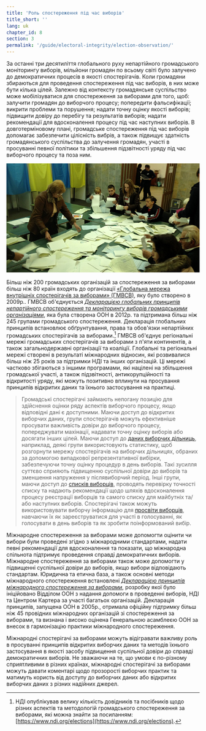 ```yaml
---
title: 'Роль спостереження під час виборів'
title_short: ''
lang: uk
chapter_id: 8
section: 3
permalink: '/guide/electoral-integrity/election-observation/'
---
```


За останні три десятиліття глобального руху непартійного громадського моніторингу виборів, мільйони громадян по всьому світі було залучено до демократичних процесів в якості спостерігачів. Коли громадяни збираються для проведення спостереження під час виборів, в них може бути кілька цілей. Залежно від контексту громадянське суспільство може мобілізуватися для спостереження за виборами для того, щоб: залучити громадян до виборчого процесу; попередити фальсифікації; викрити проблеми та порушення; надати точну оцінку якості виборів; підвищити довіру до перебігу та результатів виборів; надати рекомендації для вдосконалення процесу під час наступних виборів. В довготерміновому плані, громадське спостереження під час виборів допомагає забезпечити цілісність вибрів, а також підвищує здатність громадянського суспільства до залучення громадян, участі в просуванні певної політики та збільшення підзвітності уряду під час виборчого процесу та поза ним.

![Фото НДІ, Вибори в Україні 2014](/assets/images/guide/NDI-Photo-Ukraine-elections-2014.jpg)

Більш ніж 200 громадських організацій за спостереження за виборами більш ніж 80 країн входять до організації [«Глобальна мережа внутрішніх спостерігачів за виборами» (ГМВСВ)](http://www.gndem.org/), яку було створено в 2009р.. ГМВСВ об'єднується [_Декларацією глобальних принципів непартійного спостереження та моніторингу виборів громадськими організаціями_](http://www.gndem.org/declaration-of-global-principles), яка була створена ООН в 2012р. та підтримана більш ніж 245 групами громадського спостереження. Декларація глобальних принципів встановлює обґрунтування, права та обов'язки непартійних громадських спостерігачів за виборами.[^1] ГМВСВ об'єднує регіональні мережі громадських спостерігачів за виборами з п'яти континентів, а також загальнодержавні організації та коаліції. Глобальні та регіональні мережі створені в результаті міжнародних відносин, які розвивалися більш ніж 25 років за підтримки НДІ та інших організацій. Ці мережі частково збігаються з іншими програмами, які націлені на збільшення громадської участі, а також підзвітності, антикорупційності та відкритості уряду, які можуть позитивно вплинути на просування принципів відкритих даних та їхнього застосування на практиці.

> Громадські спостерігачі займають непогану позицію для здійснення оцінки ряду аспектів виборчого процесу, якщо відповідні дані є доступними. Маючи доступ до відкритих виборчих даних, групи спостерігачів можуть ефективніше просувати важливість довіри до виборчого процесу, попереджувати махінації, надавати точну оцінку виборів або досягати інших цілей. Маючи доступ до [даних виборчих дільниць](/uk/guide/key-categories/polling-stations/), наприклад, деякі групи використовують статистику, щоб розгорнути мережу спостерігачів на виборчих дільницях, обраних за допомогою випадкової репрезентативної вибірки, забезпечуючи точну оцінку процедур в день виборів. Такі зусилля суттєво сприяють підвищенню суспільної довіри до виборів та зменшення напруження у післявиборчий період. Інші групи, маючи доступ до [списків виборців](/uk/guide/key-categories/voter-lists/), проводять перевірку точності списку та надають рекомендації щодо шляхів вдосконалення процесу реєстрації виборців та самого списку для майбутніх та/або наступних виборів. Спостерігачі також можуть використовувати виборчу інформацію для [просвіти виборців](/uk/guide/key-categories/voter-education/), навчаючи їх як зареєструватися для участі в голосуванні, як голосувати в день виборів та як зробити поінформований вибір.

Міжнародне спостереження за виборами може допомогти оцінити чи вибори були проведені згідно з міжнародними стандартами, надати певні рекомендації для вдосконалення та показати, що міжнародна спільнота підтримує проведення справді демократичних виборів. Міжнародне спостереження за виборами також може допомогти у підвищенні суспільної довіри до виборів, якщо вибори відповідають стандартам. Юридична та етична база, а також основні методи міжнародного спостереження встановлені [_Декларацією принципів міжнародного спостереження за виборами_](https://www.ndi.org/declaration_monitoring_principles), розробку якої було ініційовано Відділом ООН з надання допомоги в проведенні виборів, НДІ та Центром Картера за участі багатьох організацій. Декларація принципів, запущена ООН в 2005р., отримала офіційну підтримку більш ніж 45 провідних міжнародних організацій зі спостереження за виборами, та визнана і високо оцінена Генеральною асамблеєю ООН за внесок в гармонізацію практики міжнародного спостереження.

Міжнародні спостерігачі за виборами можуть відігравати важливу роль в просуванні принципів відкритих виборчих даних та методів їхнього застосування в якості засобу підвищення суспільної довіри до справді демократичних виборів. Не зважаючи на те, що умови є по-різному сприятливими в різних країнах, міжнародні спостерігачі за виборами можуть давати коментарі щодо прозорості виборчих практик та матимуть користь від доступу до виборчих даних або відкритих виборчих даних з різних надійних джерел.

[^1]: НДІ опублікував велику кількість довідників та посібників щодо різних аспектів та методологій громадського спостереження за виборами, які можна знайти за посиланням: [https://www.ndi.org/elections](https://www.ndi.org/elections).

